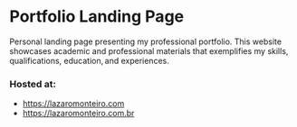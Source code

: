 # Portfolio Landing Page

Personal landing page presenting my professional portfolio. This website showcases academic and professional materials that exemplifies my skills, qualifications, education, and experiences.

### Hosted at:
- https://lazaromonteiro.com
- https://lazaromonteiro.com.br


